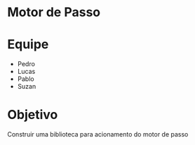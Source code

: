 # Motor de Passo

# Equipe

* Pedro
* Lucas
* Pablo
* Suzan 

# Objetivo 

Construir uma biblioteca para acionamento do motor de passo 
